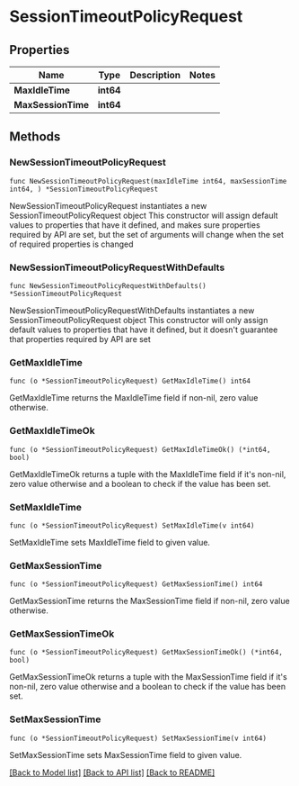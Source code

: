# SessionTimeoutPolicyRequest

## Properties

Name | Type | Description | Notes
------------ | ------------- | ------------- | -------------
**MaxIdleTime** | **int64** |  | 
**MaxSessionTime** | **int64** |  | 

## Methods

### NewSessionTimeoutPolicyRequest

`func NewSessionTimeoutPolicyRequest(maxIdleTime int64, maxSessionTime int64, ) *SessionTimeoutPolicyRequest`

NewSessionTimeoutPolicyRequest instantiates a new SessionTimeoutPolicyRequest object
This constructor will assign default values to properties that have it defined,
and makes sure properties required by API are set, but the set of arguments
will change when the set of required properties is changed

### NewSessionTimeoutPolicyRequestWithDefaults

`func NewSessionTimeoutPolicyRequestWithDefaults() *SessionTimeoutPolicyRequest`

NewSessionTimeoutPolicyRequestWithDefaults instantiates a new SessionTimeoutPolicyRequest object
This constructor will only assign default values to properties that have it defined,
but it doesn't guarantee that properties required by API are set

### GetMaxIdleTime

`func (o *SessionTimeoutPolicyRequest) GetMaxIdleTime() int64`

GetMaxIdleTime returns the MaxIdleTime field if non-nil, zero value otherwise.

### GetMaxIdleTimeOk

`func (o *SessionTimeoutPolicyRequest) GetMaxIdleTimeOk() (*int64, bool)`

GetMaxIdleTimeOk returns a tuple with the MaxIdleTime field if it's non-nil, zero value otherwise
and a boolean to check if the value has been set.

### SetMaxIdleTime

`func (o *SessionTimeoutPolicyRequest) SetMaxIdleTime(v int64)`

SetMaxIdleTime sets MaxIdleTime field to given value.


### GetMaxSessionTime

`func (o *SessionTimeoutPolicyRequest) GetMaxSessionTime() int64`

GetMaxSessionTime returns the MaxSessionTime field if non-nil, zero value otherwise.

### GetMaxSessionTimeOk

`func (o *SessionTimeoutPolicyRequest) GetMaxSessionTimeOk() (*int64, bool)`

GetMaxSessionTimeOk returns a tuple with the MaxSessionTime field if it's non-nil, zero value otherwise
and a boolean to check if the value has been set.

### SetMaxSessionTime

`func (o *SessionTimeoutPolicyRequest) SetMaxSessionTime(v int64)`

SetMaxSessionTime sets MaxSessionTime field to given value.



[[Back to Model list]](../README.md#documentation-for-models) [[Back to API list]](../README.md#documentation-for-api-endpoints) [[Back to README]](../README.md)


